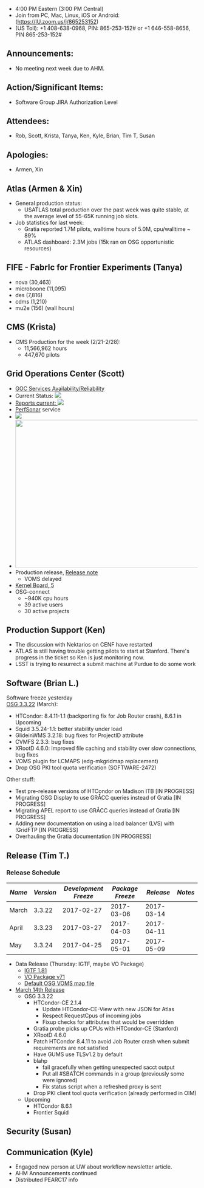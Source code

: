    * 4:00 PM Eastern (3:00 PM Central)
   * Join from PC, Mac, Linux, iOS or Android: (https://IU.zoom.us/j/865253152)
   * (US Toll): +1 408-638-0968, PIN: 865-253-152# or +1 646-558-8656, PIN 865-253-152#

## Announcements: 
   * No meeting next week due to AHM. 

## Action/Significant Items: 
   * Software Group JIRA Authorization Level

## Attendees: 
   * Rob, Scott, Krista, Tanya, Ken, Kyle, Brian, Tim T, Susan 

## Apologies:
   * Armen, Xin

## Atlas (Armen & Xin)  

   * General production status:  
      * USATLAS total production over the past week was quite stable, at the average level of 55-65K running job slots.
   * Job statistics for last week:
      * Gratia reported 1.7M pilots, walltime hours of 5.0M, cpu/walltime ~ 89%
      * ATLAS dashboard: 2.3M jobs (15k ran on OSG opportunistic resources)


## FIFE - FabrIc for Frontier Experiments (Tanya)
   * nova (30,463)
   * microboone (11,095)
   * des (7,816)
   * cdms (1,210)
   * mu2e (156)
   (wall hours)

## CMS (Krista)
   * CMS Production for the week (2/21-2/28):
      * 11,566,962 hours
      * 447,670 pilots

## Grid Operations Center (Scott)
   * [GOC Services Availability/Reliability](http://tinyurl.com/pre26vw)
   * Current Status: [<img src="http://monitor.grid.iu.edu/availability/production_status.png">](http://monitor.grid.iu.edu/availability/production.html)
   * <a href="http://reports.grid.iu.edu/reports/">Reports current: <img src="http://steige.grid.iu.edu/steige/status_reports.png"></a>
   * [PerfSonar](http://maddash.aglt2.org/maddash-webui/index.cgi?dashboard=OSG\%20Grid\%20Operations\%20Center\%20Test\%20Mesh\%20Config) service
   * <img src="http://gratiaweb1.grid.iu.edu/gratiastatic/today/osg_wall_hours.png"/>
   * <img src="http://osg-flock.grid.iu.edu/monitoring/condor/condor_7day.png" width='630' height='390'  /><br>
   * Production release, [Release note](http://osggoc.blogspot.com/2017/02/goc-service-update-tuesday-february_21.html)
      * VOMS delayed
   * [Kernel Board, 5](http://monitor.grid.iu.edu/kernel/kernel_overview_el5.html)
   * OSG-connect
      * ~940K cpu hours 
      * 39 active users
      * 30 active projects

## Production Support (Ken)
   * The discussion with Nektarios on CENF have restarted
   * ATLAS is still having trouble getting pilots to start at Stanford. There's progress in the ticket so Ken is just monitoring now.
   * LSST is trying to resurrect a submit machine at Purdue to do some work

## Software (Brian L.)
Software freeze yesterday  
[OSG 3.3.22](https://jira.opensciencegrid.org/issues/?filter=15254) (March):  

-   HTCondor: 8.4.11-1.1 (backporting fix for Job Router crash), 8.6.1 in Upcoming
-   Squid 3.5.24-1.1: better stability under load
-   GlideinWMS 3.2.18: bug fixes for ProjectID attribute
-   CVMFS 2.3.3: bug fixes
-   XRootD 4.6.0: improved file caching and stability over slow connections, bug fixes
-   VOMS plugin for LCMAPS (edg-mkgridmap replacement)
-   Drop OSG PKI tool quota verification (SOFTWARE-2472)

Other stuff:  

-   Test pre-release versions of HTCondor on Madison ITB [IN PROGRESS]
-   Migrating OSG Display to use GR&Aring;CC queries instead of Gratia [IN PROGRESS]
-   Migrating APEL report to use GR&Aring;CC queries instead of Gratia [IN PROGRESS]
-   Adding new documentation on using a load balancer (LVS) with !GridFTP [IN PROGRESS]
-   Overhauling the Gratia documentation [IN PROGRESS]

## Release (Tim T.)
### Release Schedule
| *Name* | *Version* | *Development Freeze* | *Package Freeze* | *Release* | *Notes* |
| ------ | --------- | -------------------- | ---------------- | --------- | ------- |
| March | 3.3.22 | 2017-02-27 | 2017-03-06 | 2017-03-14 | |
| April | 3.3.23 | 2017-03-27 | 2017-04-03 | 2017-04-11 | |
| May | 3.3.24 | 2017-04-25 | 2017-05-01 | 2017-05-09 | |

   * Data Release (Thursday: IGTF, maybe VO Package)
      * [IGTF 1.81](http://dist.eugridpma.info/distribution/igtf/current/CHANGES)
      * [VO Package v71](https://twiki.grid.iu.edu/bin/view/Operations/PackageV71)
      * [Default OSG VOMS map file](https://jira.opensciencegrid.org/browse/SOFTWARE-2609)
   * [March 14th Release](https://jira.opensciencegrid.org/issues/?jql=project%20%3D%20SOFTWARE%20AND%20labels%20in%20%283.3.22%29%20ORDER%20BY%20status%20ASC%2C%20priority%20DESC%2C%20assignee%20ASC)
      * OSG 3.3.22
         * HTCondor-CE 2.1.4
            * Update HTCondor-CE-View with new JSON for Atlas
            * Respect RequestCpus of incoming jobs
            * Fixup checks for attributes that would be overridden
         * Gratia probe picks up CPUs with HTCondor-CE (Stanford)
         * XRootD 4.6.0
         * Patch HTCondor 8.4.11 to avoid Job Router crash when submit requirements are not satisfied
         * Have GUMS use TLSv1.2 by default
         * blahp
            * fail gracefully when getting unexpected sacct output
            * Put all #SBATCH commands in a group (previously some were ignored)
            * Fix status script when a refreshed proxy is sent
         * Drop PKI client tool quota verification (already performed in OIM)
      * Upcoming
         * HTCondor 8.6.1
         * Frontier Squid

## Security (Susan)

## Communication (Kyle)
   * Engaged new person at UW about workflow newsletter article.
   * AHM Announcements continued
   * Distributed PEARC17 info
   
